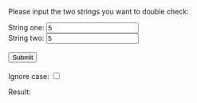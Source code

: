 <p>
    Please input the two strings you want to double check:
</p>

<!--Grab maze width and height from user-->
String one: <input type="text" name="string1" value="5" id="string1">
<br>
String two: <input type="text" name="string2" value="5" id="string2">
<br>
<br>
<input id="submitButton" type="submit" value="Submit" onclick="checkStrings()">
<br>
<br>
Ignore case: <input id="ignoreCaseCheckBox" type="checkbox">

<p id="output">Result: </p>

<script>
    function checkStrings() {
        var string1 = document.getElementById("string1").value;
        var string2 = document.getElementById("string2").value;
        var ignoreCase = document.getElementById("ignoreCaseCheckBox").checked === true;
        
        if(ignoreCase){
            console.log("ignoreCase true");
            string1 = string1.toUpperCase();
            string2 = string2.toUpperCase();
        }

        if(string1 === string2) {
            document.getElementById("output").innerHTML = "Result: both strings are the same";
        } else {
            document.getElementById("output").innerHTML = "Result: the strings are not the same";
        }
    }
</script>